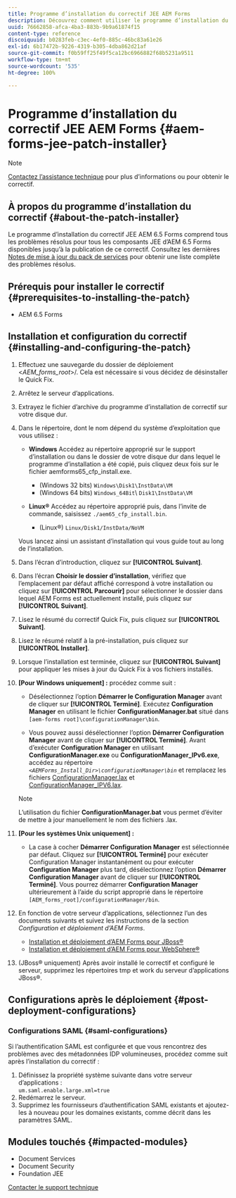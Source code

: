 ```yaml
---
title: Programme d’installation du correctif JEE AEM Forms
description: Découvrez comment utiliser le programme d’installation du correctif JEE AEM Forms pour résoudre les problèmes liés aux composants AEM Forms 6.5.
uuid: 76662858-afca-4ba3-883b-9b9a61874f15
content-type: reference
discoiquuid: b0283feb-c3ec-4ef0-885c-46bc83a61e26
exl-id: 6b17472b-9226-4319-b305-4dba862d21af
source-git-commit: f0b59ff25f49f5ca12bc6966882f68b5231a9511
workflow-type: tm+mt
source-wordcount: '535'
ht-degree: 100%

---
```


# Programme d’installation du correctif JEE AEM Forms {#aem-forms-jee-patch-installer}

>[!NOTE]
>
>[Contactez l’assistance technique](https://experienceleague.adobe.com/?support-solution=General&amp;lang=fr&amp;support-tab=home#support) pour plus d’informations ou pour obtenir le correctif.

## À propos du programme d’installation du correctif {#about-the-patch-installer}

Le programme d’installation du correctif JEE AEM 6.5 Forms comprend tous les problèmes résolus pour tous les composants JEE d’AEM 6.5 Forms disponibles jusqu’à la publication de ce correctif. Consultez les dernières [Notes de mise à jour du pack de services](release-notes.md) pour obtenir une liste complète des problèmes résolus.

## Prérequis pour installer le correctif {#prerequisites-to-installing-the-patch}

* AEM 6.5 Forms

## Installation et configuration du correctif {#installing-and-configuring-the-patch}

1. Effectuez une sauvegarde du dossier de déploiement &lt;*AEM_forms_root*>/. Cela est nécessaire si vous décidez de désinstaller le Quick Fix.
1. Arrêtez le serveur d’applications.
1. Extrayez le fichier d’archive du programme d’installation de correctif sur votre disque dur.
1. Dans le répertoire, dont le nom dépend du système d’exploitation que vous utilisez :

   * **Windows**
Accédez au répertoire approprié sur le support d’installation ou dans le dossier de votre disque dur dans lequel le programme d’installation a été copié, puis cliquez deux fois sur le fichier aemforms65_cfp_install.exe.

      * (Windows 32 bits) `Windows\Disk1\InstData\VM`
      * (Windows 64 bits) `Windows_64Bit`\ `Disk1\InstData\VM`

   * **Linux®**
Accédez au répertoire approprié puis, dans l’invite de commande, saisissez `./aem65_cfp_install.bin`.

      * (Linux®) `Linux/Disk1/InstData/NoVM`

   Vous lancez ainsi un assistant d’installation qui vous guide tout au long de l’installation.

1. Dans l’écran d’introduction, cliquez sur **[!UICONTROL Suivant]**.
1. Dans l’écran **Choisir le dossier d’installation**, vérifiez que l’emplacement par défaut affiché correspond à votre installation ou cliquez sur **[!UICONTROL Parcourir]** pour sélectionner le dossier dans lequel AEM Forms est actuellement installé, puis cliquez sur **[!UICONTROL Suivant]**.
1. Lisez le résumé du correctif Quick Fix, puis cliquez sur **[!UICONTROL Suivant]**.
1. Lisez le résumé relatif à la pré-installation, puis cliquez sur **[!UICONTROL Installer]**.
1. Lorsque l’installation est terminée, cliquez sur **[!UICONTROL Suivant]** pour appliquer les mises à jour du Quick Fix à vos fichiers installés.

1. **[Pour Windows uniquement] :** procédez comme suit :
   * Désélectionnez l’option **Démarrer le Configuration Manager** avant de cliquer sur **[!UICONTROL Terminé]**. Exécutez **Configuration Manager** en utilisant le fichier **ConfigurationManager.bat** situé dans `[aem-forms root]\configurationManager\bin`.

   * Vous pouvez aussi désélectionner l’option **Démarrer Configuration Manager** avant de cliquer sur **[!UICONTROL Terminé]**. Avant d’exécuter **Configuration Manager** en utilisant **ConfigurationManager.exe** ou **ConfigurationManager_IPv6.exe**, accédez au répertoire *`<AEMForms_Install_Dir>\configurationManager\bin`* et remplacez les fichiers [ConfigurationManager.lax](/help/assets/ConfigurationManager.lax) et [ConfigurationManager_IPV6.lax](/help/assets/ConfigurationManager_IPv6.lax).

   >[!NOTE]
   >
   >L’utilisation du fichier **ConfigurationManager.bat** vous permet d’éviter de mettre à jour manuellement le nom des fichiers .lax.
   >

1. **[Pour les systèmes Unix uniquement] :**

   * La case à cocher **Démarrer Configuration Manager** est sélectionnée par défaut. Cliquez sur **[!UICONTROL Terminé]** pour exécuter Configuration Manager instantanément ou pour exécuter **Configuration Manager** plus tard, désélectionnez l’option **Démarrer Configuration Manager** avant de cliquer sur **[!UICONTROL Terminé]**. Vous pourrez démarrer **Configuration Manager** ultérieurement à l’aide du script approprié dans le répertoire `[AEM_forms_root]/configurationManager/bin`.

1. En fonction de votre serveur d’applications, sélectionnez l’un des documents suivants et suivez les instructions de la section *Configuration et déploiement d’AEM Forms*.

   * [Installation et déploiement d’AEM Forms pour JBoss®](https://www.adobe.com/go/learn_aemforms_installJBoss_65_fr)
   * [Installation et déploiement d’AEM Forms pour WebSphere®](https://www.adobe.com/go/learn_aemforms_installWebSphere_65_fr)

1. (JBoss® uniquement) Après avoir installé le correctif et configuré le serveur, supprimez les répertoires tmp et work du serveur d’applications JBoss®.

## Configurations après le déploiement {#post-deployment-configurations}

### Configurations SAML {#saml-configurations}

Si l’authentification SAML est configurée et que vous rencontrez des problèmes avec des métadonnées IDP volumineuses, procédez comme suit après l’installation du correctif :

1. Définissez la propriété système suivante dans votre serveur d’applications :\
   `um.saml.enable.large.xml=true`
1. Redémarrez le serveur.
1. Supprimez les fournisseurs d’authentification SAML existants et ajoutez-les à nouveau pour les domaines existants, comme décrit dans les paramètres SAML.

## Modules touchés {#impacted-modules}

* Document Services
* Document Security
* Foundation JEE

[Contacter le support technique](https://experienceleague.adobe.com/?support-solution=General&amp;lang=fr&amp;support-tab=home#support)
